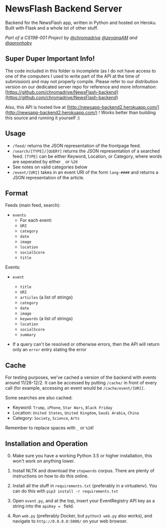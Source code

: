 # NewsFlash Backend Server

Backend for the NewsFlash app, written in Python and hosted on Heroku. Built with Flask and a whole lot of other stuff.

_Part of a CS198-001 Project by [@chromadrive](github.com/chromadrive) [@zeyanaAM](github.com/zeyanaam) and [@aaronhoby](github.com/aaronhoby)_

## Super Duper Important Info!

The code included in this folder is incomplete (as I do not have access to one of the computers I used to write part of the API at the time of submission) and may not properly compile. Please refer to our distribution version on our dedicated server repo for reference and more information: [https://github.com/chromadrive/NewsFlash-backend](https://github.com/chromadrive/NewsFlash-backend)

Also, this API is hosted live at [http://newsapp-backend2.herokuapp.com/](http://newsapp-backend2.herokuapp.com/) ! Works better than building this source and running it yourself :)

## Usage

- `/feed/` returns the JSON representation of the frontpage feed.
- `/search/[TYPE]/[QUERY]` returns the JSON representation of a searched feed. `[TYPE]` can be either Keyword, Location, or Category, where words are seperated by either `_` or `%20`
 - See notes on valid categories below
- `/event/[URI]` takes in an event URI of the form `lang-####` and returns a JSON representation of the article.

## Format
Feeds (main feed, search):

- `events`
  -  For each event:
  -  `URI`
  -  `category`
  -  `date`
  -  `image`
  -  `location`
  -  `socialScore`
  -  `title`

Events:

- `event`
  - `title`
  - `URI`
  - `articles` (a list of strings)
  - `category`
  - `date`
  - `image`
  - `keywords` (a list of strings)
  - `location`
  - `socialScore`
  - `summary`

- If a query can't be resolved or otherwise errors, then the API will return only an `error` entry stating the error


## Cache

For testing purposes, we've cached a version of the backend with events around 11/28-12/2. It can be accessed by putting `/cache/` in front of every call (for example, accessing an event would be `/cache/event/[URI]`. 

Some searches are also cached:

- Keyword: `Trump`, `iPhone`, `Star Wars`, `Black Friday`
- Location: `United States`, `United Kingdom`, `Saudi Arabia`, `China`
- Category: `Society`, `Science`, `Arts`

Remember to replace spaces with `_` or `%20`!

## Installation and Operation
0) Make sure you have a working Python 3.5 or higher installation, this won't work on anything lower.

1) Install NLTK and download the `stopwords` corpus. There are plenty of instructions on how to do this online.

2) Install all the stuff in `requirements.txt` (preferably in a virtualenv). You can do this with `pip3 install -r requirements.txt`

3) Open `event.py`, and at the top, insert your EventRegistry API key as a string into the `apiKey = ` field.

4) Run `web.py` (preferably Docker, but `python3 web.py` also works), and navigate to `http://0.0.0.0:5000/` on your web browser.